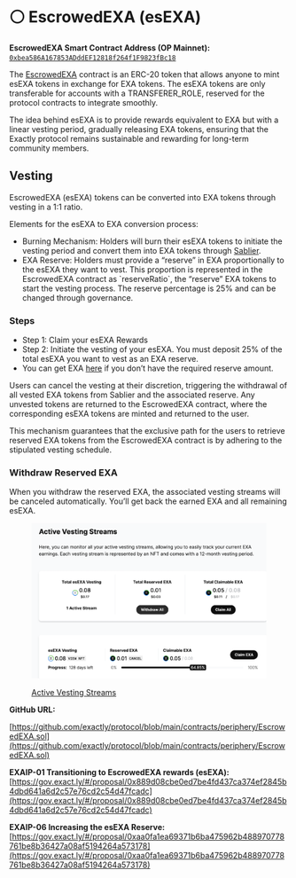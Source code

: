 # ⚪ EscrowedEXA (esEXA)

**EscrowedEXA Smart Contract Address (OP Mainnet):** [`0xbea586A167853ADddEF12818f264f1F9823fBc18`](https://optimistic.etherscan.io/address/0xbea586A167853ADddEF12818f264f1F9823fBc18)

The [EscrowedEXA](https://www.youtube.com/watch?v=RGE4U6os4sw) contract is an ERC-20 token that allows anyone to mint esEXA tokens in exchange for EXA tokens. The esEXA tokens are only transferable for accounts with a TRANSFERER\_ROLE, reserved for the protocol contracts to integrate smoothly.

The idea behind esEXA is to provide rewards equivalent to EXA but with a linear vesting period, gradually releasing EXA tokens, ensuring that the Exactly protocol remains sustainable and rewarding for long-term community members.

## Vesting

EscrowedEXA (esEXA) tokens can be converted into EXA tokens through vesting in a 1:1 ratio.

Elements for the esEXA to EXA conversion process:

* Burning Mechanism: Holders will burn their esEXA tokens to initiate the vesting period and convert them into EXA tokens through [Sablier](https://sablier.com/).
* EXA Reserve: Holders must provide a “reserve” in EXA proportionally to the esEXA they want to vest. This proportion is represented in the EscrowedEXA contract as \`reserveRatio\`, the “reserve” EXA tokens to start the vesting process. The reserve percentage is 25% and can be changed through governance.

### Steps

* Step 1: Claim your esEXA Rewards&#x20;
* Step 2: Initiate the vesting of your esEXA. You must deposit 25% of the total esEXA you want to vest as an EXA reserve.&#x20;
* You can get EXA [here](https://app.exact.ly/get-exa) if you don’t have the required reserve amount.

Users can cancel the vesting at their discretion, triggering the withdrawal of all vested EXA tokens from Sablier and the associated reserve. Any unvested tokens are returned to the EscrowedEXA contract, where the corresponding esEXA tokens are minted and returned to the user.

This mechanism guarantees that the exclusive path for the users to retrieve reserved EXA tokens from the EscrowedEXA contract is by adhering to the stipulated vesting schedule.

### **Withdraw Reserved EXA**&#x20;

When you withdraw the reserved EXA, the associated vesting streams will be canceled automatically. You’ll get back the earned EXA and all remaining esEXA.

<figure><img src="../../.gitbook/assets/Captura de pantalla 2024-07-15 a las 17.23.14.png" alt=""><figcaption><p><a href="https://app.exact.ly/vesting">Active Vesting Streams</a></p></figcaption></figure>

**GitHub URL:**

[https://github.com/exactly/protocol/blob/main/contracts/periphery/EscrowedEXA.sol](https://github.com/exactly/protocol/blob/main/contracts/periphery/EscrowedEXA.sol)

**EXAIP-01 Transitioning to EscrowedEXA rewards (esEXA):** [https://gov.exact.ly/#/proposal/0x889d08cbe0ed7be4fd437ca374ef2845b4dbd641a6d2c57e76cd2c54d47fcadc](https://gov.exact.ly/#/proposal/0x889d08cbe0ed7be4fd437ca374ef2845b4dbd641a6d2c57e76cd2c54d47fcadc)

**EXAIP-06 Increasing the esEXA Reserve:** [https://gov.exact.ly/#/proposal/0xaa0fa1ea69371b6ba475962b488970778761be8b36427a08af5194264a573178](https://gov.exact.ly/#/proposal/0xaa0fa1ea69371b6ba475962b488970778761be8b36427a08af5194264a573178)

&#x20;
